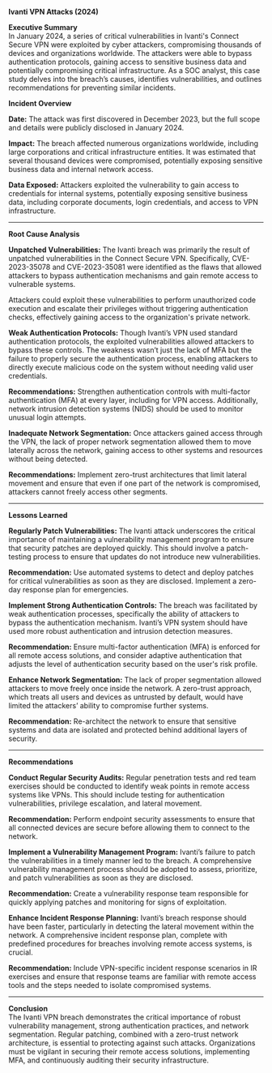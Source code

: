 <p><strong> Ivanti VPN Attacks (2024)</strong></p>

<p><strong>Executive Summary</strong><br>
In January 2024, a series of critical vulnerabilities in Ivanti's Connect Secure VPN were exploited by cyber attackers, compromising thousands of devices and organizations worldwide. The attackers were able to bypass authentication protocols, gaining access to sensitive business data and potentially compromising critical infrastructure. As a SOC analyst, this case study delves into the breach’s causes, identifies vulnerabilities, and outlines recommendations for preventing similar incidents.</p>

<p><strong>Incident Overview</strong></p>
<p><strong>Date:</strong> The attack was first discovered in December 2023, but the full scope and details were publicly disclosed in January 2024.</p>
<p><strong>Impact:</strong> The breach affected numerous organizations worldwide, including large corporations and critical infrastructure entities. It was estimated that several thousand devices were compromised, potentially exposing sensitive business data and internal network access.</p>
<p><strong>Data Exposed:</strong> Attackers exploited the vulnerability to gain access to credentials for internal systems, potentially exposing sensitive business data, including corporate documents, login credentials, and access to VPN infrastructure.</p>

<hr>

<p><strong>Root Cause Analysis</strong></p>
<p><strong>Unpatched Vulnerabilities:</strong> The Ivanti breach was primarily the result of unpatched vulnerabilities in the Connect Secure VPN. Specifically, CVE-2023-35078 and CVE-2023-35081 were identified as the flaws that allowed attackers to bypass authentication mechanisms and gain remote access to vulnerable systems.</p>
<p>Attackers could exploit these vulnerabilities to perform unauthorized code execution and escalate their privileges without triggering authentication checks, effectively gaining access to the organization's private network.</p>

<p><strong>Weak Authentication Protocols:</strong> Though Ivanti’s VPN used standard authentication protocols, the exploited vulnerabilities allowed attackers to bypass these controls. The weakness wasn’t just the lack of MFA but the failure to properly secure the authentication process, enabling attackers to directly execute malicious code on the system without needing valid user credentials.</p>
<p><strong>Recommendations:</strong> Strengthen authentication controls with multi-factor authentication (MFA) at every layer, including for VPN access. Additionally, network intrusion detection systems (NIDS) should be used to monitor unusual login attempts.</p>

<p><strong>Inadequate Network Segmentation:</strong> Once attackers gained access through the VPN, the lack of proper network segmentation allowed them to move laterally across the network, gaining access to other systems and resources without being detected.</p>
<p><strong>Recommendations:</strong> Implement zero-trust architectures that limit lateral movement and ensure that even if one part of the network is compromised, attackers cannot freely access other segments.</p>

<hr>

<p><strong>Lessons Learned</strong></p>
<p><strong>Regularly Patch Vulnerabilities:</strong> The Ivanti attack underscores the critical importance of maintaining a vulnerability management program to ensure that security patches are deployed quickly. This should involve a patch-testing process to ensure that updates do not introduce new vulnerabilities.</p>
<p><strong>Recommendation:</strong> Use automated systems to detect and deploy patches for critical vulnerabilities as soon as they are disclosed. Implement a zero-day response plan for emergencies.</p>

<p><strong>Implement Strong Authentication Controls:</strong> The breach was facilitated by weak authentication processes, specifically the ability of attackers to bypass the authentication mechanism. Ivanti’s VPN system should have used more robust authentication and intrusion detection measures.</p>
<p><strong>Recommendation:</strong> Ensure multi-factor authentication (MFA) is enforced for all remote access solutions, and consider adaptive authentication that adjusts the level of authentication security based on the user's risk profile.</p>

<p><strong>Enhance Network Segmentation:</strong> The lack of proper segmentation allowed attackers to move freely once inside the network. A zero-trust approach, which treats all users and devices as untrusted by default, would have limited the attackers’ ability to compromise further systems.</p>
<p><strong>Recommendation:</strong> Re-architect the network to ensure that sensitive systems and data are isolated and protected behind additional layers of security.</p>

<hr>

<p><strong>Recommendations</strong></p>
<p><strong>Conduct Regular Security Audits:</strong> Regular penetration tests and red team exercises should be conducted to identify weak points in remote access systems like VPNs. This should include testing for authentication vulnerabilities, privilege escalation, and lateral movement.</p>
<p><strong>Recommendation:</strong> Perform endpoint security assessments to ensure that all connected devices are secure before allowing them to connect to the network.</p>

<p><strong>Implement a Vulnerability Management Program:</strong> Ivanti’s failure to patch the vulnerabilities in a timely manner led to the breach. A comprehensive vulnerability management process should be adopted to assess, prioritize, and patch vulnerabilities as soon as they are disclosed.</p>
<p><strong>Recommendation:</strong> Create a vulnerability response team responsible for quickly applying patches and monitoring for signs of exploitation.</p>

<p><strong>Enhance Incident Response Planning:</strong> Ivanti’s breach response should have been faster, particularly in detecting the lateral movement within the network. A comprehensive incident response plan, complete with predefined procedures for breaches involving remote access systems, is crucial.</p>
<p><strong>Recommendation:</strong> Include VPN-specific incident response scenarios in IR exercises and ensure that response teams are familiar with remote access tools and the steps needed to isolate compromised systems.</p>

<hr>

<p><strong>Conclusion</strong><br>
The Ivanti VPN breach demonstrates the critical importance of robust vulnerability management, strong authentication practices, and network segmentation. Regular patching, combined with a zero-trust network architecture, is essential to protecting against such attacks. Organizations must be vigilant in securing their remote access solutions, implementing MFA, and continuously auditing their security infrastructure.</p>
